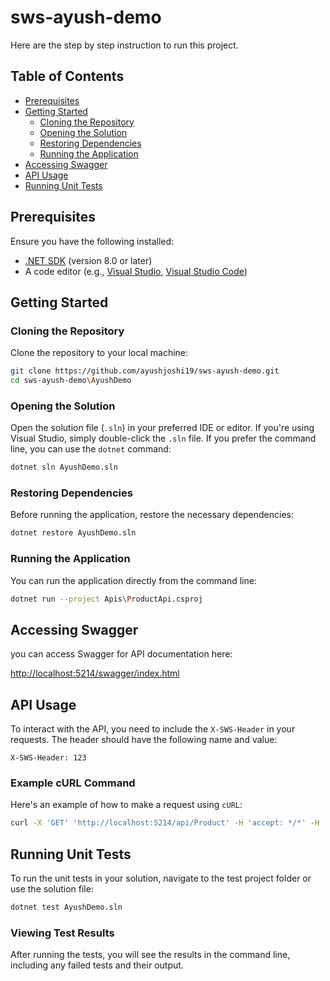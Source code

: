 
# sws-ayush-demo

Here are the step by step instruction to run this project.

## Table of Contents

- [Prerequisites](#prerequisites)
- [Getting Started](#getting-started)
  - [Cloning the Repository](#cloning-the-repository)
  - [Opening the Solution](#opening-the-solution)
  - [Restoring Dependencies](#restoring-dependencies)
  - [Running the Application](#running-the-application)
- [Accessing Swagger](#accessing-swagger)
- [API Usage](#api-usage)
- [Running Unit Tests](#running-unit-tests)

## Prerequisites

Ensure you have the following installed:

- [.NET SDK](https://dotnet.microsoft.com/download) (version 8.0 or later)
- A code editor (e.g., [Visual Studio](https://visualstudio.microsoft.com/), [Visual Studio Code](https://code.visualstudio.com/))

## Getting Started

### Cloning the Repository

Clone the repository to your local machine:

```bash
git clone https://github.com/ayushjoshi19/sws-ayush-demo.git
cd sws-ayush-demo\AyushDemo
```

### Opening the Solution

Open the solution file (`.sln`) in your preferred IDE or editor. If you're using Visual Studio, simply double-click the `.sln` file. If you prefer the command line, you can use the `dotnet` command:

```bash
dotnet sln AyushDemo.sln
```

### Restoring Dependencies

Before running the application, restore the necessary dependencies:

```bash
dotnet restore AyushDemo.sln
```

### Running the Application

You can run the application directly from the command line:

```bash
dotnet run --project Apis\ProductApi.csproj
```


## Accessing Swagger

you can access  Swagger for API documentation here:


<http://localhost:5214/swagger/index.html>


## API Usage

To interact with the API, you need to include the `X-SWS-Header` in your requests. The header should have the following name and value:

```
X-SWS-Header: 123
```

### Example cURL Command

Here's an example of how to make a request using `cURL`:

```bash
curl -X 'GET' 'http://localhost:5214/api/Product' -H 'accept: */*' -H 'X-SWS-Header: 123'
```
## Running Unit Tests

To run the unit tests in your solution, navigate to the test project folder or use the solution file:

```bash
dotnet test AyushDemo.sln
```


### Viewing Test Results

After running the tests, you will see the results in the command line, including any failed tests and their output.